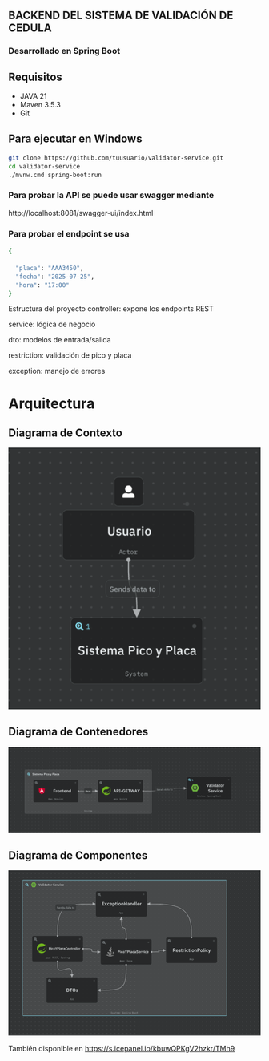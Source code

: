 ## BACKEND DEL SISTEMA DE VALIDACIÓN DE CEDULA
### Desarrollado en Spring Boot

## Requisitos
- JAVA 21
- Maven 3.5.3
- Git
## Para ejecutar en Windows
```bash
git clone https://github.com/tuusuario/validator-service.git
cd validator-service
./mvnw.cmd spring-boot:run
```

### Para probar la API se puede usar swagger mediante 

http://localhost:8081/swagger-ui/index.html

### Para probar el endpoint se usa 
```bash
{
  
  "placa": "AAA3450",
  "fecha": "2025-07-25",
  "hora": "17:00"
}
```

Estructura del proyecto
controller: expone los endpoints REST

service: lógica de negocio

dto: modelos de entrada/salida

restriction: validación de pico y placa

exception: manejo de errores


# Arquitectura
## Diagrama de Contexto
![img.png](img.png)

## Diagrama de Contenedores
![img_1.png](img_1.png)

## Diagrama de Componentes
![img_2.png](img_2.png)

También disponible en
https://s.icepanel.io/kbuwQPKgV2hzkr/TMh9

